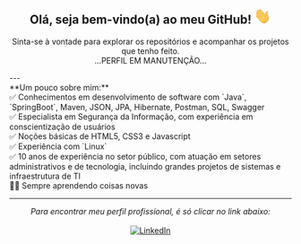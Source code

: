 <div align="center">
<h2> Olá, seja bem-vindo(a) ao meu GitHub! <img src="https://github.com/RicardoBrunoB/assets/blob/master/Img/Hi.gif" width="30px"></h2>
</div>

<div align="center" width="50">



</div>

<div align="center">

Sinta-se à vontade para explorar os repositórios e acompanhar os projetos que tenho feito.<br>
...PERFIL EM MANUTENÇÃO...

</div>
---<br>
**Um pouco sobre mim:** <br>
✅ Conhecimentos em desenvolvimento de software com `Java`, `SpringBoot`, Maven, JSON, JPA, Hibernate, Postman, SQL, Swagger<br>
✅ Especialista em Segurança da Informação, com experiência em conscientização de usuários<br>
✅ Noções básicas de HTML5, CSS3 e Javascript<br>
✅ Experiência com `Linux`<br>
✅ 10 anos de experiência no setor público, com atuação em setores administrativos e de tecnologia, incluindo grandes projetos de sistemas e infraestrutura de TI<br>
🧑‍🎓 Sempre aprendendo coisas novas

---

<div align="center">
<i>Para encontrar meu perfil profissional, é só clicar no link abaixo:</i><br>

<!-- <a target="_blank" href="https://www.linkedin.com/in/ricardobrunob/">🇱​🇮​🇳​🇰​🇪​🇩​🇮​🇳​</a> -->
<br>
<a href="https://www.linkedin.com/in/ricardobrunob" target="_blank"><img src="https://img.shields.io/badge/LinkedIn-%230077B5.svg?&style=flat-square&logo=linkedin&logoColor=white" alt="LinkedIn"></a>
  
</div>
<!---
RicardoBrunoB/RicardoBrunoB is a ✨ special ✨ repository because its `README.md` (this file) appears on your GitHub profile.
You can click the Preview link to take a look at your changes.
--->

